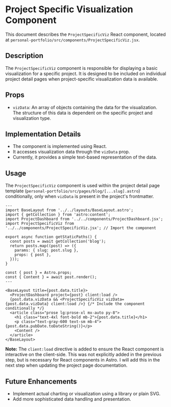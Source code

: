 # Project Specific Visualization Component

This document describes the `ProjectSpecificViz` React component, located at `personal-portfolio/src/components/ProjectSpecificViz.jsx`.

## Description

The `ProjectSpecificViz` component is responsible for displaying a basic visualization for a specific project. It is designed to be included on individual project detail pages when project-specific visualization data is available.

## Props

- `vizData`: An array of objects containing the data for the visualization. The structure of this data is dependent on the specific project and visualization type.

## Implementation Details

- The component is implemented using React.
- It accesses visualization data through the `vizData` prop.
- Currently, it provides a simple text-based representation of the data.

## Usage

The `ProjectSpecificViz` component is used within the project detail page template (`personal-portfolio/src/pages/blog/[...slug].astro`) conditionally, only when `vizData` is present in the project's frontmatter.

```astro
---
import BaseLayout from '../../layouts/BaseLayout.astro';
import { getCollection } from 'astro:content';
import ProjectDashboard from '../../components/ProjectDashboard.jsx';
import ProjectSpecificViz from '../../components/ProjectSpecificViz.jsx'; // Import the component

export async function getStaticPaths() {
  const posts = await getCollection('blog');
  return posts.map((post) => ({
    params: { slug: post.slug },
    props: { post },
  }));
}

const { post } = Astro.props;
const { Content } = await post.render();
---

<BaseLayout title={post.data.title}>
  <ProjectDashboard project={post} client:load />
  {post.data.vizData && <ProjectSpecificViz vizData={post.data.vizData} client:load />} {/* Include the component conditionally */}
  <article class="prose lg:prose-xl mx-auto py-8">
    <h1 class="text-4xl font-bold mb-2">{post.data.title}</h1>
    <p class="text-gray-600 text-sm mb-4">{post.data.pubDate.toDateString()}</p>
    <Content />
  </article>
</BaseLayout>
```

**Note:** The `client:load` directive is added to ensure the React component is interactive on the client-side. This was not explicitly added in the previous step, but is necessary for React components in Astro. I will add this in the next step when updating the project page documentation.

## Future Enhancements

- Implement actual charting or visualization using a library or plain SVG.
- Add more sophisticated data handling and presentation.